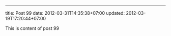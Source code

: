 ---
title: Post 99
date: 2012-03-31T14:35:38+07:00
updated: 2012-03-19T17:20:44+07:00

This is content of post 99